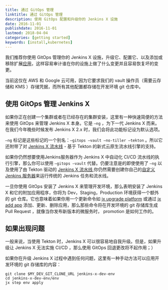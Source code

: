 ```yaml
---
title: 通过 GitOps 管理
linktitle: 通过 GitOps 管理
description: 使用 GitOps 配置和升级你的 Jenkins X 设施
date: 2016-11-01
publishdate: 2016-11-01
lastmod: 2018-04-04
categories: [getting started]
keywords: [install,kubernetes]
---
```


我们推荐你使用 GitOps 管理你的 Jenkins X 设施，升级它、配置它、以及添加或移除扩展[应用](/docs/contributing/addons/)，这样容易审计谁在你的设施上做了什么变更并且容易恢复坏的变更。

当前这仅在 AWS 和 Google 云可用，因为它要求我们的 vault 操作员（需要云存储和 KMS ）存储凭据，而所有其他配置都存储在开发环境 git 仓库中。

## 使用 GitOps 管理 Jenkins X 

如果你正在创建一个集群或者在已经存在的集群安装，这里有一种快速简便的方法来使用 GitOps 来管理 Jenkins X 本身。它是 `—ng` ，为下一代 Jenkins X 而来。在我们今年晚些时候发布 Jenkins X 2.x 时，我们会将此功能标记设为默认选项。


`—ng` 标记是这些标记的一个别名：`—gitops —vault —no-tiller —tekton` 。所以它还附带了对 [Jenkins X 流水线](/docs/concepts/jenkins-x-pipelines/) - 基于 Tekton 的新式云原生流水线引擎的支持。

如果你仍然想要使用Jenkins服务器作为 Jenkins X 中自动化 CI/CD 流水线的执行引擎，那么你可以使用 `—gitops —vault` 代替。仍要注意是的即使使用了 `—ng` 以及使用了由 Tekton 驱动的 [Jenkins X 流水线](/docs/concepts/jenkins-x-pipelines/),你仍然需要创建你自己的[自定义 Jenkins 服务器](/docs/managing-jx/common-tasks/custom-jenkins/)来运行传统的 Jenkins 任务和流水线。

一旦你使用 GitOps 安装了 Jenkins X 来管理开发环境，那么表明安装了 Jenkins X 和它的附加应用程序，你将为 Dev，Staging，Production 环境获得一个额外的 git 仓库。它也意味着如果你用一个更新命令如 [jx upgrade platform](/commands/jx_upgrade_platform/) 或通过 [jx add app](http://localhost:1313/commands/jx_add_app/) 添加、更新、删除应用，那么那些命令将在开发环境的 git 存储库生成 Pull Request ，就像当你发布新版本的微服务时， promotion 是如何工作的。


## 如果出现问题

一般来说，当使用 Tekton 时，Jenkins X 可以很容易地自我升级。但是，如果升级让 Jenkins X 无法实施 CI/CD ，那么使用 GitOps 回退更改将不起作用；）

如果你在升级 Jenkins X 过程中遇到任何问题，这里有一种手动方法可以应用开发环境的 git 存储库的内容：

``` 
git clone $MY_DEV_GIT_CLONE_URL jenkins-x-dev-env
cd jenkins-x-dev-env/env
jx step env apply 
```
